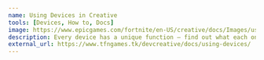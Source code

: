 ```yaml
---
name: Using Devices in Creative
tools: [Devices, How to, Docs]
image: https://www.epicgames.com/fortnite/en-US/creative/docs/Images/using-devices-in-fortnite-creative/devices-landing-hero.png
description: Every device has a unique function — find out what each one does and how you can use them!
external_url: https://www.tfngames.tk/devcreative/docs/using-devices/
---
```

